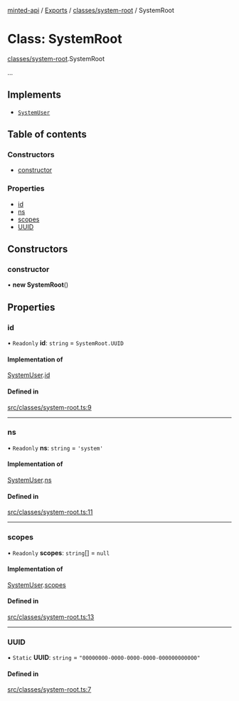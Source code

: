 [minted-api](../README.md) / [Exports](../modules.md) / [classes/system-root](../modules/classes_system_root.md) / SystemRoot

# Class: SystemRoot

[classes/system-root](../modules/classes_system_root.md).SystemRoot

...

## Implements

- [`SystemUser`](../interfaces/layouts_system.SystemUser.md)

## Table of contents

### Constructors

- [constructor](classes_system_root.SystemRoot.md#constructor)

### Properties

- [id](classes_system_root.SystemRoot.md#id)
- [ns](classes_system_root.SystemRoot.md#ns)
- [scopes](classes_system_root.SystemRoot.md#scopes)
- [UUID](classes_system_root.SystemRoot.md#uuid)

## Constructors

### constructor

• **new SystemRoot**()

## Properties

### id

• `Readonly` **id**: `string` = `SystemRoot.UUID`

#### Implementation of

[SystemUser](../interfaces/layouts_system.SystemUser.md).[id](../interfaces/layouts_system.SystemUser.md#id)

#### Defined in

[src/classes/system-root.ts:9](https://github.com/ianzepp/minted-api-ts/blob/4ef4443/src/classes/system-root.ts#L9)

___

### ns

• `Readonly` **ns**: `string` = `'system'`

#### Implementation of

[SystemUser](../interfaces/layouts_system.SystemUser.md).[ns](../interfaces/layouts_system.SystemUser.md#ns)

#### Defined in

[src/classes/system-root.ts:11](https://github.com/ianzepp/minted-api-ts/blob/4ef4443/src/classes/system-root.ts#L11)

___

### scopes

• `Readonly` **scopes**: `string`[] = `null`

#### Implementation of

[SystemUser](../interfaces/layouts_system.SystemUser.md).[scopes](../interfaces/layouts_system.SystemUser.md#scopes)

#### Defined in

[src/classes/system-root.ts:13](https://github.com/ianzepp/minted-api-ts/blob/4ef4443/src/classes/system-root.ts#L13)

___

### UUID

▪ `Static` **UUID**: `string` = `"00000000-0000-0000-0000-000000000000"`

#### Defined in

[src/classes/system-root.ts:7](https://github.com/ianzepp/minted-api-ts/blob/4ef4443/src/classes/system-root.ts#L7)
